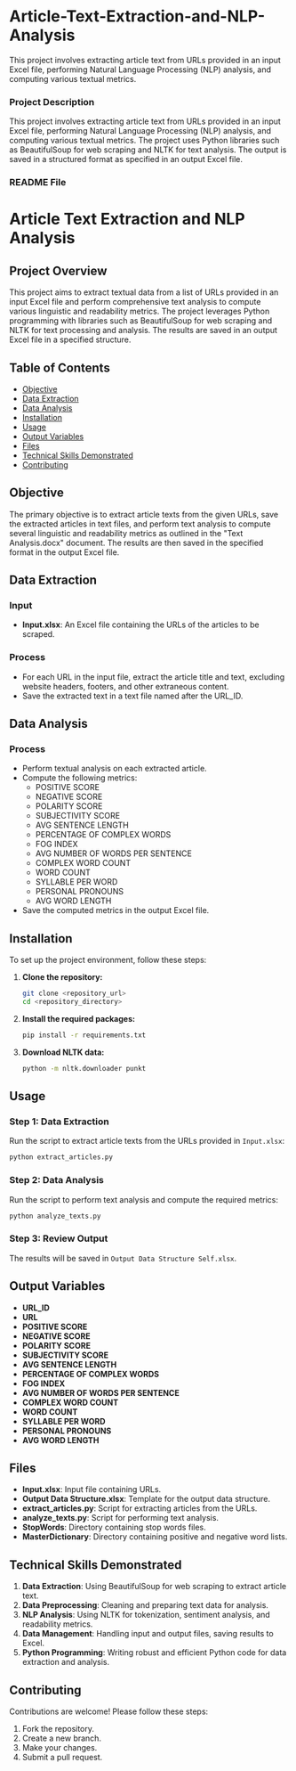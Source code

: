 # Article-Text-Extraction-and-NLP-Analysis
This project involves extracting article text from URLs provided in an input Excel file, performing Natural Language Processing (NLP) analysis, and computing various textual metrics.

### Project Description
This project involves extracting article text from URLs provided in an input Excel file, performing Natural Language Processing (NLP) analysis, and computing various textual metrics. The project uses Python libraries such as BeautifulSoup for web scraping and NLTK for text analysis. The output is saved in a structured format as specified in an output Excel file.

### README File

# Article Text Extraction and NLP Analysis

## Project Overview
This project aims to extract textual data from a list of URLs provided in an input Excel file and perform comprehensive text analysis to compute various linguistic and readability metrics. The project leverages Python programming with libraries such as BeautifulSoup for web scraping and NLTK for text processing and analysis. The results are saved in an output Excel file in a specified structure.

## Table of Contents
- [Objective](#objective)
- [Data Extraction](#data-extraction)
- [Data Analysis](#data-analysis)
- [Installation](#installation)
- [Usage](#usage)
- [Output Variables](#output-variables)
- [Files](#files)
- [Technical Skills Demonstrated](#technical-skills-demonstrated)
- [Contributing](#contributing)

## Objective
The primary objective is to extract article texts from the given URLs, save the extracted articles in text files, and perform text analysis to compute several linguistic and readability metrics as outlined in the "Text Analysis.docx" document. The results are then saved in the specified format in the output Excel file.

## Data Extraction
### Input
- **Input.xlsx**: An Excel file containing the URLs of the articles to be scraped.
### Process
- For each URL in the input file, extract the article title and text, excluding website headers, footers, and other extraneous content.
- Save the extracted text in a text file named after the URL_ID.

## Data Analysis
### Process
- Perform textual analysis on each extracted article.
- Compute the following metrics:
  - POSITIVE SCORE
  - NEGATIVE SCORE
  - POLARITY SCORE
  - SUBJECTIVITY SCORE
  - AVG SENTENCE LENGTH
  - PERCENTAGE OF COMPLEX WORDS
  - FOG INDEX
  - AVG NUMBER OF WORDS PER SENTENCE
  - COMPLEX WORD COUNT
  - WORD COUNT
  - SYLLABLE PER WORD
  - PERSONAL PRONOUNS
  - AVG WORD LENGTH
- Save the computed metrics in the output Excel file.

## Installation
To set up the project environment, follow these steps:

1. **Clone the repository:**
    ```sh
    git clone <repository_url>
    cd <repository_directory>
    ```

2. **Install the required packages:**
    ```sh
    pip install -r requirements.txt
    ```

3. **Download NLTK data:**
    ```sh
    python -m nltk.downloader punkt
    ```

## Usage
### Step 1: Data Extraction
Run the script to extract article texts from the URLs provided in `Input.xlsx`:

```sh
python extract_articles.py
```

### Step 2: Data Analysis
Run the script to perform text analysis and compute the required metrics:

```sh
python analyze_texts.py
```

### Step 3: Review Output
The results will be saved in `Output Data Structure Self.xlsx`.

## Output Variables
- **URL_ID**
- **URL**
- **POSITIVE SCORE**
- **NEGATIVE SCORE**
- **POLARITY SCORE**
- **SUBJECTIVITY SCORE**
- **AVG SENTENCE LENGTH**
- **PERCENTAGE OF COMPLEX WORDS**
- **FOG INDEX**
- **AVG NUMBER OF WORDS PER SENTENCE**
- **COMPLEX WORD COUNT**
- **WORD COUNT**
- **SYLLABLE PER WORD**
- **PERSONAL PRONOUNS**
- **AVG WORD LENGTH**

## Files
- **Input.xlsx**: Input file containing URLs.
- **Output Data Structure.xlsx**: Template for the output data structure.
- **extract_articles.py**: Script for extracting articles from the URLs.
- **analyze_texts.py**: Script for performing text analysis.
- **StopWords**: Directory containing stop words files.
- **MasterDictionary**: Directory containing positive and negative word lists.

## Technical Skills Demonstrated
1. **Data Extraction**: Using BeautifulSoup for web scraping to extract article text.
2. **Data Preprocessing**: Cleaning and preparing text data for analysis.
3. **NLP Analysis**: Using NLTK for tokenization, sentiment analysis, and readability metrics.
4. **Data Management**: Handling input and output files, saving results to Excel.
5. **Python Programming**: Writing robust and efficient Python code for data extraction and analysis.

## Contributing
Contributions are welcome! Please follow these steps:
1. Fork the repository.
2. Create a new branch.
3. Make your changes.
4. Submit a pull request.
